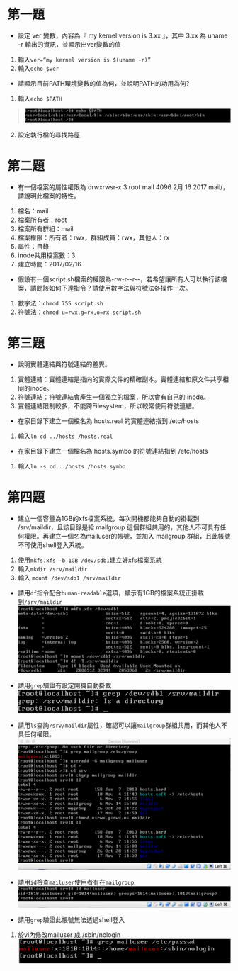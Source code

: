 # 第一題
* 設定 ver 變數，內容為『 my kernel version is 3.xx 』，其中 3.xx 為 uname -r 輸出的資訊，並顯示出ver變數的值
1. 輸入`ver=“my kernel version is $(uname -r)”`
2. 輸入`echo $ver`

* 請顯示目前PATH環境變數的值為何，並說明PATH的功用為何?
1. 輸入`echo $PATH`
> ![image](https://github.com/KAORIKOU/107-1-ntcu-linux/blob/midterm/ACS107144/midterm%201.png)
2. 設定執行檔的尋找路徑

# 第二題
* 有一個檔案的屬性權限為 drwxrwsr-x 3 root mail 4096 2月 16 2017 mail/，請說明此檔案的特性。
1. 檔名：mail
2. 檔案所有者：root 
3. 檔案所有群組：mail
4. 檔案權限：所有者：rwx，群組成員：rwx，其他人：rx
5. 屬性：目錄
6. inode共用檔案數：3
7. 建立時間：2017/02/16

* 假設有一個script.sh檔案的權限為-rw-r--r--，若希望讓所有人可以執行該檔案，請問該如何下達指令？請使用數字法與符號法各操作一次。
1. 數字法：`chmod 755 script.sh`
2. 符號法：`chmod u=rwx,g=rx,o=rx script.sh`

# 第三題
* 說明實體連結與符號連結的差異。
1. 實體連結：實體連結是指向的實際文件的精確副本。實體連結和原文件共享相同的inode。
2. 符號連結：符號連結會產生一個獨立的檔案，所以會有自己的 inode。
3. 實體連結限制較多，不能跨Filesystem，所以較常使用符號連結。

* 在家目錄下建立一個檔名為 hosts.real 的實體連結指到 /etc/hosts
1. 輸入`ln cd ../hosts /hosts.real`

*  在家目錄下建立一個檔名為 hosts.symbo 的符號連結指到 /etc/hosts
1. 輸入`ln -s cd ../hosts /hosts.symbo`

# 第四題
* 建立一個容量為1GB的xfs檔案系統，每次開機都能夠自動的掛載到 /srv/maildir，且該目錄是給 mailgroup 這個群組共用的，其他人不可具有任何權限。再建立一個名為mailuser的帳號，並加入 mailgroup 群組，且此帳號不可使用shell登入系統。

1. 使用`mkfs.xfs -b 1GB /dev/sdb1`建立好xfs檔案系統
2. 輸入`mkdir /srv/maildir`
3. 輸入 `mount /dev/sdb1 /srv/maildir`

* 請用`df`指令配合`human-readable`選項，顯示有1GB的檔案系統正掛載到`/srv/maildir`
![image](https://github.com/KAORIKOU/107-1-ntcu-linux/blob/midterm/ACS107144/midterm%202.png)

* 請用`grep`驗證有設定開機自動掛載
![image](https://github.com/KAORIKOU/107-1-ntcu-linux/blob/midterm/ACS107144/midterm%203.png)

* 請用`ls`查詢`/srv/maildir`屬性，確認可以讓`mailgroup`群組共用，而其他人不具任何權限。
![image](https://github.com/KAORIKOU/107-1-ntcu-linux/blob/midterm/ACS107144/midterm%204.png)

* 請用`id`檢查`mailuser`使用者有在`mailgroup`.
![image](https://github.com/KAORIKOU/107-1-ntcu-linux/blob/midterm/ACS107144/midterm%205.png)

* 請用`grep`驗證此帳號無法透過shell登入
1. 於vi內修改mailuser 成 /sbin/nologin
![image](https://github.com/KAORIKOU/107-1-ntcu-linux/blob/midterm/ACS107144/midterm%206.png)
 
